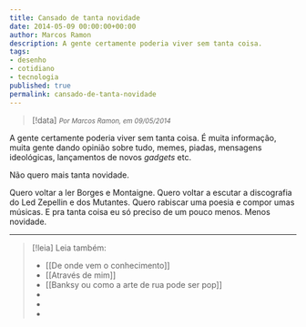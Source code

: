 ```yaml
---
title: Cansado de tanta novidade
date: 2014-05-09 00:00:00+00:00
author: Marcos Ramon
description: A gente certamente poderia viver sem tanta coisa.
tags:
- desenho
- cotidiano
- tecnologia
published: true
permalink: cansado-de-tanta-novidade
---
```

> [!data] <small><i>Por Marcos Ramon, em 09/05/2014</i></small>

A gente certamente poderia viver sem tanta coisa. É muita informação, muita gente dando opinião sobre tudo, memes, piadas, mensagens ideológicas, lançamentos de novos *gadgets* etc. 

Não quero mais tanta novidade.

Quero voltar a ler Borges e Montaigne. Quero voltar a escutar a discografia do Led Zepellin e dos Mutantes. Quero rabiscar uma poesia e compor umas músicas. E pra tanta coisa eu só preciso de um pouco menos. Menos novidade.



---
> [!leia] Leia também:
> - [[De onde vem o conhecimento]]
> - [[Através de mim]]
> - [[Banksy ou como a arte de rua pode ser pop]]
> -
> -
> -